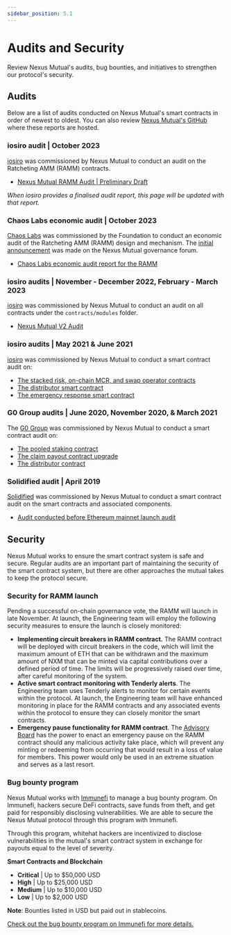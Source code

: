 ```yaml
---
sidebar_position: 5.1
---
```


# Audits and Security

Review Nexus Mutual's audits, bug bounties, and initiatives to strengthen our protocol's security.

## Audits

Below are a list of audits conducted on Nexus Mutual's smart contracts in order of newest to oldest. You can also review [Nexus Mutual's GitHub](https://github.com/NexusMutual/smart-contracts) where these reports are hosted.

### iosiro audit | October 2023

[iosiro](https://iosiro.com/) was commissioned by Nexus Mutual to conduct an audit on the Ratcheting AMM (RAMM) contracts.
* [Nexus Mutual RAMM Audit | Preliminary Draft](https://gist.github.com/iosiro-security/90e2aab047eff89cbb9e89c8b06e6876#file-0_iosiro-nexus-mutual-tokenomics-draft-report-md)

*When iosiro provides a finalised audit report, this page will be updated with that report.*

### Chaos Labs economic audit | October 2023

[Chaos Labs](https://chaoslabs.xyz/) was commissioned by the Foundation to conduct an economic audit of the Ratcheting AMM (RAMM) design and mechanism. The [initial announcement](https://forum.nexusmutual.io/t/nexus-mutual-partners-with-chaos-labs-for-economic-audit-of-ramm-mechanism-design/1206?u=bravenewdefi) was made on the Nexus Mutual governance forum.
* [Chaos Labs economic audit report for the RAMM](https://chaoslabs.xyz/resources/chaos_labs_nexus_mutual_pt_1.pdf)


### iosiro audits | November - December 2022, February - March 2023

[iosiro](https://iosiro.com/) was commissioned by Nexus Mutual to conduct an audit on all contracts under the <code>contracts/modules</code> folder.
* [Nexus Mutual V2 Audit](https://gist.github.com/iosiro-security/9ab387c0f43fddfc50e3a66802d2f4f7)

### iosiro audits | May 2021 & June 2021

[iosiro](https://iosiro.com/) was commissioned by Nexus Mutual to conduct a smart contract audit on:
* [The stacked risk, on-chain MCR, and swap operator contracts](https://iosiro.com/audits/nexus-mutual-stacked-risk-on-chain-mcr-and-swap-operator-smart-contract-audit)
* [The distributor smart contract](https://iosiro.com/audits/nexus-mutual-distributor-smart-contract-audit)
* [The emergency response smart contract](https://iosiro.com/audits/nexus-mutual-emergency-response-smart-contract-audit)

### G0 Group audits | June 2020, November 2020, & March 2021

The [G0 Group](https://github.com/g0-group) was commissioned by Nexus Mutual to conduct a smart contract audit on:
* [The pooled staking contract](https://github.com/g0-group/Audits/blob/master/G0Group-NexusMutual2020Jun.pdf)
* [The claim payout contract upgrade](https://nexusmutual.io/pages/G0Group-Nexus_CPU.pdf)
* [The distributor contract](https://nexusmutual.io/pages/G0Group-NexusMutualDistributor.pdf)

### Solidified audit | April 2019

[Solidified](https://solidified.io/) was commissioned by Nexus Mutual to conduct a smart contract audit on the smart contracts and associated components. 
* [Audit conducted before Ethereum mainnet launch audit](https://github.com/solidified-platform/audits/blob/master/Audit%20Report%20-%20Nexus%20Mutual%20%5B22.04.2019%5D.pdf)

## Security

Nexus Mutual works to ensure the smart contract system is safe and secure. Regular audits are an important part of maintaining the security of the smart contract system, but there are other approaches the mutual takes to keep the protocol secure.

### Security for RAMM launch

Pending a successful on-chain governance vote, the RAMM will launch in late November. At launch, the Engineering team will employ the following security measures to ensure the launch is closely monitored:
* **Implementing circuit breakers in RAMM contract.** The RAMM contract will be deployed with circuit breakers in the code, which will limit the maximum amount of ETH that can be withdrawn and the maximum amount of NXM that can be minted via capital contributions over a defined period of time. The limits will be progressively raised over time, after careful monitoring of the system.
* **Active smart contract monitoring with Tenderly alerts**. The Engineering team uses Tenderly alerts to monitor for certain events within the protocol. At launch, the Engineering team will have enhanced monitoring in place for the RAMM contracts and any associated events within the protocol to ensure they can closely monitor the smart contracts.
* **Emergency pause functionality for RAMM contract**. The [Advisory Board](/governance/#advisory-board) has the power to enact an emergency pause on the RAMM contract should any malicious activity take place, which will prevent any minting or redeeming from occurring that would result in a loss of value for members. This power would only be used in an extreme situation and serves as a last resort.

### Bug bounty program

Nexus Mutual works with [Immunefi](https://immunefi.com/) to manage a bug bounty program. On Immunefi, hackers secure DeFi contracts, save funds from theft, and get paid for responsibly disclosing vulnerabilities. We are able to secure the Nexus Mutual protocol through this program with Immunefi.

Through this program, whitehat hackers are incentivized to disclose vulnerabilities in the mutual's smart contract system in exchange for payouts equal to the level of severity.

**Smart Contracts and Blockchain**
* **Critical** | Up to $50,000 USD
* **High** | Up to $25,000 USD
* **Medium** | Up to $10,000 USD
* **Low** | Up to $2,000 USD

**Note**: Bounties listed in USD but paid out in stablecoins.

[Check out the bug bounty program on Immunefi for more details.](https://immunefi.com/bounty/nexusmutual/)
